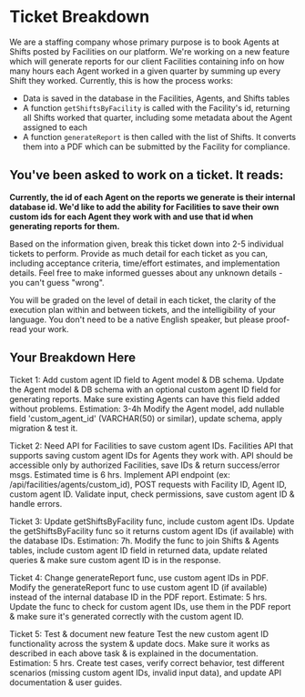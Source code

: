 # Ticket Breakdown
We are a staffing company whose primary purpose is to book Agents at Shifts posted by Facilities on our platform. We're working on a new feature which will generate reports for our client Facilities containing info on how many hours each Agent worked in a given quarter by summing up every Shift they worked. Currently, this is how the process works:

- Data is saved in the database in the Facilities, Agents, and Shifts tables
- A function `getShiftsByFacility` is called with the Facility's id, returning all Shifts worked that quarter, including some metadata about the Agent assigned to each
- A function `generateReport` is then called with the list of Shifts. It converts them into a PDF which can be submitted by the Facility for compliance.

## You've been asked to work on a ticket. It reads:

**Currently, the id of each Agent on the reports we generate is their internal database id. We'd like to add the ability for Facilities to save their own custom ids for each Agent they work with and use that id when generating reports for them.**


Based on the information given, break this ticket down into 2-5 individual tickets to perform. Provide as much detail for each ticket as you can, including acceptance criteria, time/effort estimates, and implementation details. Feel free to make informed guesses about any unknown details - you can't guess "wrong".


You will be graded on the level of detail in each ticket, the clarity of the execution plan within and between tickets, and the intelligibility of your language. You don't need to be a native English speaker, but please proof-read your work.

## Your Breakdown Here

Ticket 1: Add custom agent ID field to Agent model & DB schema.
Update the Agent model & DB schema with an optional custom agent ID field for generating reports. 
Make sure existing Agents can have this field added without problems. 
Estimation: 3-4h
Modify the Agent model, add nullable field 'custom_agent_id' (VARCHAR(50) or similar), update schema, apply migration & test it.

Ticket 2: Need API for Facilities to save custom agent IDs.
Facilities API that supports saving custom agent IDs for Agents they work with.
 API should be accessible only by authorized Facilities, save IDs & return success/error msgs. 
 Estimated time is 6 hrs. 
 Implement API endpoint (ex: /api/facilities/agents/custom_id), 
 POST requests with Facility ID, Agent ID, custom agent ID. 
 Validate input, check permissions, save custom agent ID & handle errors.

Ticket 3: Update getShiftsByFacility func, include custom agent IDs.
Update the getShiftsByFacility func so it returns custom agent IDs (if available) with the database IDs. 
Estimation: 7h. 
Modify the func to join Shifts & Agents tables, include custom agent ID field in returned data, update related queries & make sure custom agent ID is in the response.

Ticket 4: Change generateReport func, use custom agent IDs in PDF.
Modify the generateReport func to use custom agent ID (if available) instead of the internal database ID in the PDF report. 
Estimate: 5 hrs. 
Update the func to check for custom agent IDs, use them in the PDF report & make sure it's generated correctly with the custom agent ID.

Ticket 5: Test & document new feature
Test the new custom agent ID functionality across the system & update docs. 
Make sure it works as described in each above task & is explained in the documentation.
Estimation: 5 hrs. 
Create test cases, verify correct behavior, test different scenarios (missing custom agent IDs, invalid input data), and update API documentation & user guides.




